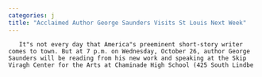 ```yaml
---
categories: j
title: "Acclaimed Author George Saunders Visits St Louis Next Week"
---
```


      
      

      
       It"s not every day that America"s preeminent short-story writer comes to town. But at 7 p.m. on Wednesday, October 26, author George Saunders will be reading from his new work and speaking at the Skip Viragh Center for the Arts at Chaminade High School (425 South Lindbe